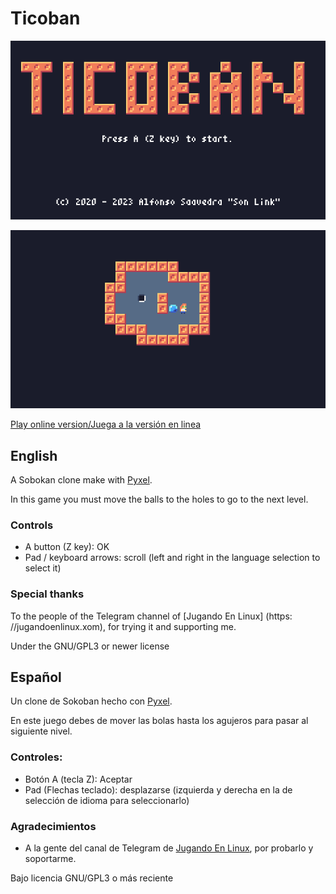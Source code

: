 # Ticoban

![Cover](screen.png)

![In game screen](ingame.gif)

[Play online version/Juega a la versión en linea](https://son-link.github.io/ticoban-pyxel/)


## English

A Sobokan clone make with [Pyxel](https://github.com/kitao/pyxel). 

In this game you must move the balls to the holes to go to the next level.

### Controls

* A button (Z key): OK
* Pad / keyboard arrows: scroll (left and right in the language selection to select it)

### Special thanks

To the people of the Telegram channel of [Jugando En Linux] (https: //jugandoenlinux.xom), for trying it and supporting me.

Under the GNU/GPL3 or newer license
## Español

Un clone de Sokoban hecho con [Pyxel](https://github.com/kitao/pyxel).

En este juego debes de mover las bolas hasta los agujeros para pasar al siguiente nivel.

### Controles:

* Botón A (tecla Z): Aceptar
* Pad (Flechas teclado): desplazarse (izquierda y derecha en la de selección de idioma para seleccionarlo)

### Agradecimientos

* A la gente del canal de Telegram de [Jugando En Linux](https://jugandoenlinux.xom), por probarlo y soportarme.

Bajo licencia GNU/GPL3 o más reciente

